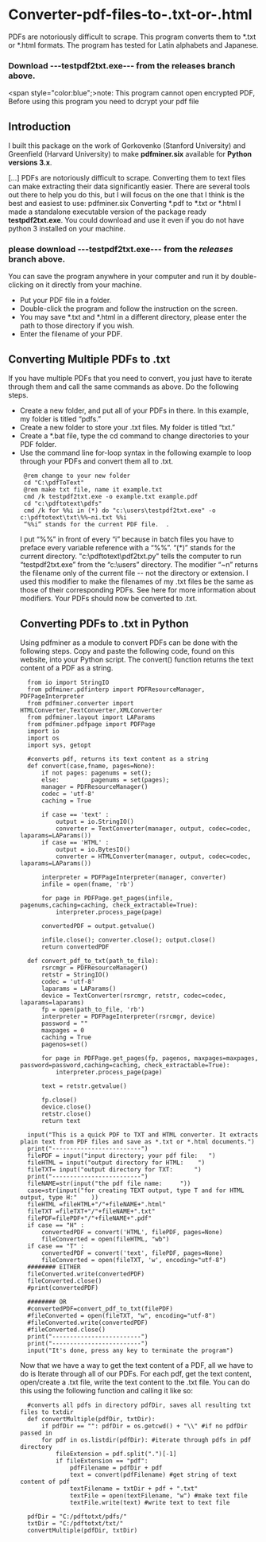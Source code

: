 # Converter-pdf-files-to-.txt-or-.html
PDFs are notoriously difficult to scrape. This program converts them to *.txt or *.html formats. The program has tested for Latin alphabets and Japanese. 

### Download ---testpdf2txt.exe--- from the releases branch above.


<span style="color:blue";>note:
     This program cannot open encrypted PDF, 
              Before using this program you need to dcrypt your pdf file</span>


## Introduction
I built this package on the work of Gorkovenko (Stanford University) and Greenfield (Harvard University) to make **pdfminer.six** available for **Python versions 3.x**.
 
 […] PDFs are notoriously difficult to scrape. Converting them to text files can make extracting their data significantly easier. There are several tools out there to help you do this, but I will focus on the one that I think is the best and easiest to use: pdfminer.six
Converting *.pdf   to   *.txt or *.html
I made a standalone executable version of the package ready **testpdf2txt.exe**. You could download and use it even if you do not have python 3 installed on your machine. 

### please download **---testpdf2txt.exe---** from the ***releases*** branch above. 

You can save the program anywhere in your computer and run it by double-clicking on it directly from your machine. 

<UL>
<li>Put your PDF file in a folder.
<li>Double-click the program and follow the instruction on the screen.
<li>You may save *.txt and *.html in a different directory, please enter the path to those directory if you wish.
<li>Enter the filename of your PDF. 
</ul>

## Converting Multiple PDFs to .txt
If you have multiple PDFs that you need to convert, you just have to iterate through them and call the same commands as above. Do the following steps.
<ul>
<li>Create a new folder, and put all of your PDFs in there. In this example, my folder is titled “pdfs.”
<li>Create a new folder to store your .txt files. My folder is titled “txt.”
<li>Create a *.bat file, type the cd command to change directories to your PDF folder.
<li>Use the command line for-loop syntax in the following example to loop through your PDFs and convert them all to .txt. 

     @rem change to your new folder
     cd "C:\pdfToText" 
     @rem make txt file, name it example.txt
     cmd /k testpdf2txt.exe -o example.txt example.pdf
     cd "c:\pdftotext\pdfs"
     cmd /k for %%i in (*) do "c:\users\testpdf2txt.exe" -o c:\pdftotext\txt\%%~ni.txt %%i
     “%%i” stands for the current PDF file.  .
                         

I put “%%” in front of every “i” because in batch files you have to preface every variable reference with a “%%”.
“(*)” stands for the current directory.
"c:\pdftotext\pdf2txt.py" tells the computer to run “testpdf2txt.exe” from the “c:\users” directory.
The modifier “~n” returns the filename only of the current file -- not the directory or extension. I used this modifier to make the filenames of my .txt files be the same as those of their corresponding PDFs. See here for more information about modifiers.
Your PDFs should now be converted to .txt.

## Converting PDFs to .txt in Python
Using pdfminer as a module to convert PDFs can be done with the following steps.
Copy and paste the following code, found on this website, into your Python script. The convert() function returns the text content of a PDF as a string.

      from io import StringIO
      from pdfminer.pdfinterp import PDFResourceManager, PDFPageInterpreter
      from pdfminer.converter import HTMLConverter,TextConverter,XMLConverter
      from pdfminer.layout import LAParams
      from pdfminer.pdfpage import PDFPage
      import io
      import os
      import sys, getopt

      #converts pdf, returns its text content as a string
      def convert(case,fname, pages=None):
          if not pages: pagenums = set();
          else:         pagenums = set(pages);      
          manager = PDFResourceManager() 
          codec = 'utf-8'
          caching = True

          if case == 'text' :
              output = io.StringIO()
              converter = TextConverter(manager, output, codec=codec, laparams=LAParams())     
          if case == 'HTML' :
              output = io.BytesIO()
              converter = HTMLConverter(manager, output, codec=codec, laparams=LAParams())

          interpreter = PDFPageInterpreter(manager, converter)   
          infile = open(fname, 'rb')

          for page in PDFPage.get_pages(infile, pagenums,caching=caching, check_extractable=True):
              interpreter.process_page(page)

          convertedPDF = output.getvalue()  

          infile.close(); converter.close(); output.close()
          return convertedPDF

      def convert_pdf_to_txt(path_to_file):
          rsrcmgr = PDFResourceManager()
          retstr = StringIO()
          codec = 'utf-8'
          laparams = LAParams()
          device = TextConverter(rsrcmgr, retstr, codec=codec, laparams=laparams)
          fp = open(path_to_file, 'rb')
          interpreter = PDFPageInterpreter(rsrcmgr, device)
          password = ""
          maxpages = 0
          caching = True
          pagenos=set()

          for page in PDFPage.get_pages(fp, pagenos, maxpages=maxpages, password=password,caching=caching, check_extractable=True):
              interpreter.process_page(page)

          text = retstr.getvalue()

          fp.close()
          device.close()
          retstr.close()
          return text

      input("This is a quick PDF to TXT and HTML converter. It extracts plain text from PDF files and save as *.txt or *.html documents.")
      print("-------------------------")
      filePDF = input("input directory; your pdf file:   ")
      fileHTML = input("output directory for HTML:    ")
      fileTXT= input("output directory for TXT:      ")
      print("-------------------------")
      fileNAME=str(input("the pdf file name:     "))
      case=str(input("for creating TEXT output, type T and for HTML output, type H:"    ))
      fileHTML =fileHTML+"/"+fileNAME+".html"
      fileTXT =fileTXT+"/"+fileNAME+".txt"
      filePDF=filePDF+"/"+fileNAME+".pdf"
      if case == "H" :
          convertedPDF = convert('HTML', filePDF, pages=None)
          fileConverted = open(fileHTML, "wb")
      if case == "T" :
          convertedPDF = convert('text', filePDF, pages=None)
          fileConverted = open(fileTXT, 'w', encoding="utf-8")
      ######## EITHER
      fileConverted.write(convertedPDF)
      fileConverted.close()
      #print(convertedPDF) 

      ######## OR
      #convertedPDF=convert_pdf_to_txt(filePDF)
      #fileConverted = open(fileTXT, "w", encoding="utf-8")
      #fileConverted.write(convertedPDF)
      #fileConverted.close()
      print("-------------------------")
      print("-------------------------")
      input("It's done, press any key to terminate the program") 
      
Now that we have a way to get the text content of a PDF, all we have to do is Iterate through all of our PDFs. For each pdf, get the text content, open/create a .txt file, write the text content to the .txt file. You can do this using the following function and calling it like so:

      #converts all pdfs in directory pdfDir, saves all resulting txt files to txtdir
      def convertMultiple(pdfDir, txtDir):
          if pdfDir == "": pdfDir = os.getcwd() + "\\" #if no pdfDir passed in 
          for pdf in os.listdir(pdfDir): #iterate through pdfs in pdf directory
              fileExtension = pdf.split(".")[-1]
              if fileExtension == "pdf":
                  pdfFilename = pdfDir + pdf 
                  text = convert(pdfFilename) #get string of text content of pdf
                  textFilename = txtDir + pdf + ".txt"
                  textFile = open(textFilename, "w") #make text file
                  textFile.write(text) #write text to text file

      pdfDir = "C:/pdftotxt/pdfs/"
      txtDir = "C:/pdftotxt/txt/"
      convertMultiple(pdfDir, txtDir)

 

 

